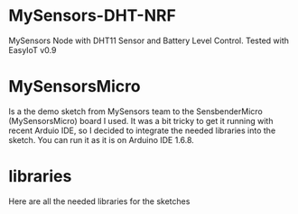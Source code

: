 MySensors-DHT-NRF
==
MySensors Node with DHT11 Sensor and Battery Level Control.
Tested with EasyIoT v0.9

MySensorsMicro
==
Is a the demo sketch from MySensors team to the SensbenderMicro (MySensorsMicro) board I used.
It was a bit tricky to get it running with recent Arduio IDE, so I decided to integrate the needed libraries
into the sketch. You can run it as it is on Arduino IDE 1.6.8.

libraries
==
Here are all the needed libraries for the sketches

